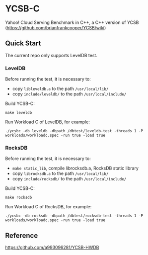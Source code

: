 # YCSB-C

Yahoo! Cloud Serving Benchmark in C++, a C++ version of YCSB (https://github.com/brianfrankcooper/YCSB/wiki)

## Quick Start

The current repo only supports LevelDB test. 

### LevelDB
Before running the test, it is necessary to:
- copy `libleveldb.a` to the path `/usr/local/lib/`
- copy `include/leveldb/` to the path `/usr/local/include/`

Build YCSB-C:
```
make leveldb
```

Run Workload C of LevelDB, for example:
```
./ycsbc -db leveldb -dbpath /dbtest/leveldb-test -threads 1 -P workloads/workloadc.spec -run true -load true
```

### RocksDB
Before running the test, it is necessary to:
- `make static_lib`, compile librocksdb.a, RocksDB static library
- copy `librocksdb.a` to the path `/usr/local/lib/`
- copy `include/rocksdb/` to the path `/usr/local/include/`

Build YCSB-C:
```
make rocksdb
```

Run Workload C of RocksDB, for example:
```
./ycsbc -db rocksdb -dbpath /dbtest/rocksdb-test -threads 1 -P workloads/workloadc.spec -run true -load true
```

## Reference

https://github.com/a993096281/YCSB-HWDB

